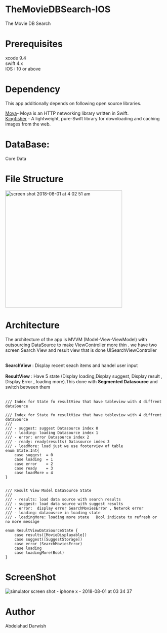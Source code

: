 # TheMovieDBSearch-IOS
The Movie DB Search 


# Prerequisites
xcode 9.4 <br />
swift 4.x <br />
IOS : 10 or above<br />

# Dependency
This app additionally depends on following open source libraries.

[Moya](https://github.com/Moya/Moya)-   Moya is an HTTP networking library written in Swift.<br />
[Kingfisher](https://github.com/onevcat/Kingfisher) - A lightweight, pure-Swift library for downloading and caching images from the web.

# DataBase:
   Core Data
   
# File Structure
   <img width="369" alt="screen shot 2018-08-01 at 4 02 51 am" src="https://user-images.githubusercontent.com/32923534/43496907-1286436e-9540-11e8-9975-ade11b32147b.png">  


# Architecture
The architecture of the app is MVVM (Model-View-ViewModel)  with outsourcing DataSource to make  ViewController more thin . we have two screen Search View and result view that is done UISearchViewController <br /><br />

 **SearchView** :  Display recent seach items and handel user input <br /><br />
 **ResultView** :  Have 5 state (Display loading,Display suggest, Display result , Display Error , loading more).This done with     **Segmented Datasource** and switch between them <br /><br />
    
    /// Index for State fo resultView that have tableview with 4 diffrent dataSource

```
/// Index for State fo resultView that have tableview with 4 diffrent dataSource
///
/// - suggest: suggest Datasource index 0
/// - loading: loading Datasource index 1
/// - error: error Datasource index 2
/// - ready: ready(results) Datasource index 3
/// - loadMore: load just we use footerview of table
enum State:Int{
    case suggest  = 0
    case loading  = 1
    case error    = 2
    case ready    = 3
    case loadMore = 4
}


/// Result View Model DataSource State
///
/// - results: load data source with search results
/// - suggest: load data source with suggest results
/// - error:  display error SearchMoviesError , Netwrok error
/// - loading: dataousrce in loading state
/// - loadingMore: loading more state   Bool indicate to refresh or  no more message

enum ResultViewDataSourceState {
    case results([MovieDisplayable])
    case suggest([SuggestStorage])
    case error (SearchMoviesError)
    case loading
    case loadingMore(Bool)
}

```

# ScreenShot

![simulator screen shot - iphone x - 2018-08-01 at 03 34 37](https://user-images.githubusercontent.com/32923534/43496148-08a87686-953c-11e8-905c-d77e88d7f9c8.png)

# Author
Abdelahad Darwish

